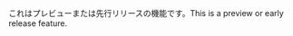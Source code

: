 <span data-ttu-id="cf519-101">これはプレビューまたは先行リリースの機能です。</span><span class="sxs-lookup"><span data-stu-id="cf519-101">This is a preview or early release feature.</span></span>